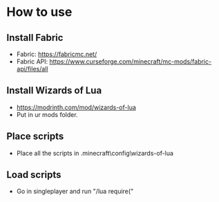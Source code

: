 # How to use

## Install Fabric
- Fabric: https://fabricmc.net/
- Fabric API: https://www.curseforge.com/minecraft/mc-mods/fabric-api/files/all

## Install Wizards of Lua
- https://modrinth.com/mod/wizards-of-lua
- Put in ur mods folder.

## Place scripts
- Place all the scripts in \.minecraft\config\wizards-of-lua

## Load scripts
- Go in singleplayer and run "/lua require("<script name here>")"

--# Note that all these are made for singleplayer, its possible some might not work correctly for multiplayer, or they might not work at all.
